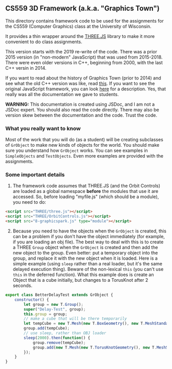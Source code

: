 ## CS559 3D Framework (a.k.a. "Graphics Town")

This directory contains framework code to be used for the assignments for the
CS559 (Computer Graphics) class at the University of Wisconsin.

It provides a thin wrapper around the [THREE.JS](https://threejs.org/) library to make
it more convenient to do class assignments.

This version starts with the 2019 re-write of the code.
There was a prior 2015 version (in "non-modern" JavaScript) that was used from 2015-2018.
There were even older versions in C++, beginning from 2000, with the last C++ versin in 2014.

If you want to read about the history of Graphics Town (prior to 2014) and see what the old C++ version was like, read [this](http://graphics.cs.wisc.edu/WP/cs559-fall2014/2014/11/07/project-2-graphics-town-framework-code/). If you want to see the original JavaScript framework, you can look [here](http://graphics.cs.wisc.edu/WP/cs559-fall2015/2015/10/15/project-program-group-2-graphics-town/) for a description. Yes, that really was all the documentation we gave to students.

**WARNING:** This documentation is created using JSDoc, and I am not a JSDoc expert. You should also read the code directly. There may also be version skew between the documentation and the code. Trust the code.

### What you really want to know

Most of the work that you will do (as a student) will be creating subclasses of `GrObject` to make new kinds of objects for the world. You should make sure you understand how `GrObject` works. You can see examples in `SimpleObjects` and `TestObjects`. Even more examples are provided with the assignments.

### Some important details

1. The framework code assumes that THREE.JS (and the Orbit Controls) are loaded as a global namespace **before** the modules that use it are accessed. So, before loading "myfile.js" (which should be a module), you need to do:

~~~~html
<script src="THREE/three.js"></script>
<script src="THREE/OrbitControls.js"></script>
<script src="8-graphicspark.js" type="module"></script>
~~~~

2. Because you need to have the objects when the `GrObject` is created, this can be a problem if you don't have the object immediately (for example, if you are loading an obj file). The best way to deal with this is to create a THREE `Group` object when the `GrObject` is created and then add the new object to the group. Even better: put a temporary object into the group, and replace it with the new object when it is loaded. Here is a simple example (using `sleep` rather than a real loader, but it's the same delayed execution thing). Beware of the non-lexical `this` (you can't use `this` in the deferred function). What this example does is create an Object that is a cube initially, but changes to a TorusKnot after 2 seconds.

~~~~javascript
export class BetterDelayTest extends GrObject {
    constructor() {
        let group = new T.Group();
        super("Delay-Test", group);
        this.group = group;
        // make a cube that will be there temporarily
        let tempCube = new T.Mesh(new T.BoxGeometry(), new T.MeshStandardMaterial());
        group.add(tempCube);
        // use sleep, rather than OBJ loader
        sleep(2000).then(function() {
            group.remove(tempCube);
            group.add(new T.Mesh(new T.TorusKnotGeometry(), new T.MeshStandardMaterial({color:"purple"})));
        });
    }
}
~~~~